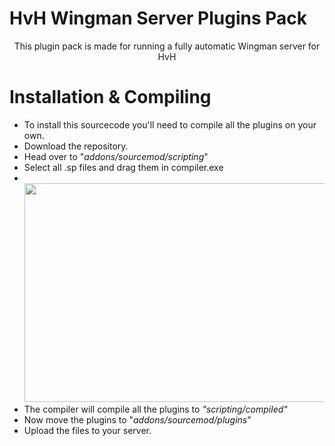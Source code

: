 # HvH Wingman Server Plugins Pack
<p align=center>
This plugin pack is made for running a fully automatic Wingman server for HvH

# Installation & Compiling
 + To install this sourcecode you'll need to compile all the plugins on your own.
 + Download the repository.
 + Head over to "*addons/sourcemod/scripting*"
 + Select all .sp files and drag them in compiler.exe
 + <br><img src="https://img.shibe.host/HAZU2/terOhEqO87.gif/raw" width="550" height="350">
 + The compiler will compile all the plugins to *"scripting/compiled"*
 + Now move the plugins to "*addons/sourcemod/plugins*"
 + Upload the files to your server.
